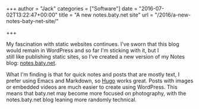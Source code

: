 +++
author = "Jack"
categories = ["Software"]
date = "2016-07-02T13:22:47+00:00"
title = "A new notes.baty.net site"
url = "/2016/a-new-notes-baty-net-site/"

+++

My fascination with static websites continues. I've sworn that this blog would remain in WordPress and so far I'm sticking with it, but I still like publishing static sites, so I've created a new version of my Notes blog: [notes.baty.net][1].

What I'm finding is that for quick notes and posts that are mostly text, I prefer using Emacs and Markdown, so [Hugo][2] works great. Posts with images or embedded videos are much easier to create using WordPress. This means that baty.net may become more focused on photography, with the notes.baty.net blog leaning more randomly technical.

&nbsp;

 [1]: https://notes.baty.net/
 [2]: https://gohugo.io